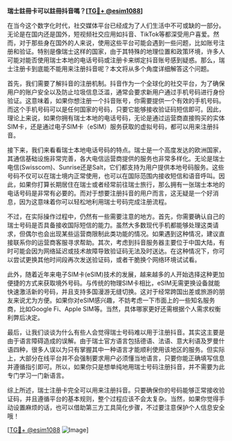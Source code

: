**瑞士註冊卡可以註冊抖音嗎？[[TG💪+ @esim1088](https://t.me/s/esim1088)]**

在当今这个数字化时代，社交媒体平台已经成为了人们生活中不可或缺的一部分。无论是在国内还是国外，短视频社交应用如抖音、TikTok等都深受用户喜爱。然而，对于那些身在国外的人来说，使用这些平台可能会遇到一些问题，比如账号注册和验证。特别是像瑞士这样的国家，由于其特殊的地理位置和政策环境，许多人可能对能否使用瑞士本地的电话号码或注册卡来绑定抖音账号感到疑惑。那么，瑞士注册卡到底能不能用来注册抖音呢？本文将从多个角度详细解答这个问题。

首先，我们需要了解抖音的注册机制。抖音作为一个全球化的社交平台，为了确保用户的账户安全以及防止垃圾信息泛滥，通常会要求新用户通过手机号码进行身份验证。这意味着，如果你想注册一个抖音账号，你需要提供一个有效的手机号码。而这个手机号码可以是任何国家的号码，只要它能够接收验证码短信即可。因此，理论上来说，如果你拥有瑞士本地的电话号码，无论是通过运营商直接购买的实体SIM卡，还是通过电子SIM卡（eSIM）服务获取的虚拟号码，都可以用来注册抖音。

接下来，我们来看看瑞士本地电话号码的特点。瑞士是一个高度发达的欧洲国家，其通信基础设施非常完善，各大电信运营商提供的服务也非常多样化。无论是瑞士电信(Swisscom)、Sunrise还是Salt，它们都支持为用户提供本地号码服务。这些号码不仅可以在瑞士境内正常使用，也可以在国际范围内接收短信和语音呼叫。因此，如果你打算长期居住在瑞士或者经常前往瑞士旅行，那么拥有一张瑞士本地的电话号码是非常有必要的。而对于想要注册抖音的用户而言，这无疑是一个好消息，因为这意味着你可以轻松地利用瑞士号码完成注册流程。

不过，在实际操作过程中，仍然有一些需要注意的地方。首先，你需要确认自己的瑞士号码是否具备接收国际短信的能力。虽然大多数现代手机都能够处理这类请求，但偶尔也会出现某些运营商限制此类功能的情况。如果遇到这种情况，建议直接联系你的运营商客服寻求帮助。其次，考虑到抖音服务器主要位于中国大陆，有时可能会因为网络延迟或技术故障导致验证码无法及时送达。在这种情况下，你可以尝试更换其他时间段再次发送验证码，或者干脆换个网络环境试试看。

此外，随着近年来电子SIM卡(eSIM)技术的发展，越来越多的人开始选择这种更加便捷的方式来获取境外号码。与传统的物理SIM卡相比，eSIM无需更换设备就能快速激活新的号码，并且支持多国漫游无缝切换。这对于经常跨国出差或旅游的朋友来说尤为方便。如果你对eSIM感兴趣，不妨考虑一下市面上的一些知名服务商，比如Google Fi、Apple SIM等。当然，具体哪家更好还需根据个人需求权衡利弊后决定。

最后，让我们谈谈为什么有些人会觉得瑞士号码难以用于注册抖音。其实这主要是由于语言障碍造成的误解。由于瑞士官方语言包括德语、法语、意大利语及罗曼什语四种，很多人误以为只有掌握其中一种语言才能顺利使用该地区的服务。但实际上，大部分在线平台并不会强制要求用户必须懂当地语言，只要你能正确填写信息并遵循指引即可。所以，如果你只是想单纯地用瑞士号码注册抖音，并不需要为此专门学习一门新语言。

综上所述，瑞士注册卡完全可以用来注册抖音。只要确保你的号码能够正常接收验证码，并且遵循平台的基本规则，整个过程应该不会太复杂。当然，如果你觉得手动设置麻烦的话，也可以借助第三方工具简化步骤，不过要注意保护个人信息安全哦！

[[TG💪+ @esim1088](https://t.me/s/esim1088) ![Image](https://i.postimg.cc/4NQfJmqS/Snipaste-2025-05-13-00-14-12.png)]